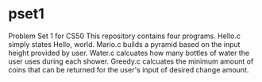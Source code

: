 # pset1
Problem Set 1 for CS50
This repository contains four programs.
Hello.c simply states Hello, world.
Mario.c builds a pyramid based on the input height provided by user.
Water.c calcuates how many bottles of water the user uses during each shower.
Greedy.c calcuates the minimum amount of coins that can be returned for the user's input of desired change amount.
